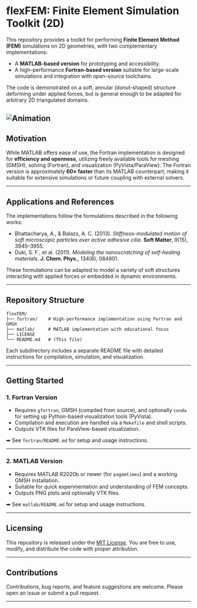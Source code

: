 
# flexFEM: Finite Element Simulation Toolkit (2D)

This repository provides a toolkit for performing **Finite Element Method (FEM)** simulations on 2D geometries, with two complementary implementations:

* A **MATLAB-based version** for prototyping and accessibility.
* A high-performance **Fortran-based version** suitable for large-scale simulations and integration with open-source toolchains.

The code is demonstrated on a soft, annular (donut-shaped) structure deforming under applied forces, but is general enough to be adapted for arbitrary 2D triangulated domains.

![Animation](matlab/tutorials/donut2d/donut_animation.webp)
---

## Motivation

While MATLAB offers ease of use, the Fortran implementation is designed for **efficiency and openness**, utilizing freely available tools for meshing (GMSH), solving (Fortran), and visualization (PyVista/ParaView). The Fortran version is approximately **60× faster** than its MATLAB counterpart, making it suitable for extensive simulations or future coupling with external solvers.

---

## Applications and References

The implementations follow the formulations described in the following works:

* Bhattacharya, A., & Balazs, A. C. (2013). *Stiffness-modulated motion of soft microscopic particles over active adhesive cilia*. **Soft Matter**, 9(15), 3945–3955.
* Duki, S. F., et al. (2011). *Modeling the nanoscratching of self-healing materials*. **J. Chem. Phys.**, 134(8), 084901.

These formulations can be adapted to model a variety of soft structures interacting with applied forces or embedded in dynamic environments.

---

## Repository Structure

```
flexFEM/
├── fortran/    # High-performance implementation using Fortran and GMSH
├── matlab/     # MATLAB implementation with educational focus
├── LICENSE
└── README.md   # (This file)
```

Each subdirectory includes a separate README file with detailed instructions for compilation, simulation, and visualization.

---

## Getting Started

### 1. Fortran Version

* Requires `gfortran`, GMSH (compiled from source), and optionally `conda` for setting up Python-based visualization tools (PyVista).
* Compilation and execution are handled via a `Makefile` and shell scripts.
* Outputs VTK files for ParaView-based visualization.

➡ See `fortran/README.md` for setup and usage instructions.

---

### 2. MATLAB Version

* Requires MATLAB R2020b or newer (for `pagemtimes`) and a working GMSH installation.
* Suitable for quick experimentation and understanding of FEM concepts.
* Outputs PNG plots and optionally VTK files.

➡ See `matlab/README.md` for setup and usage instructions.

---

## Licensing

This repository is released under the [MIT License](./LICENSE). You are free to use, modify, and distribute the code with proper attribution.

---

## Contributions

Contributions, bug reports, and feature suggestions are welcome. Please open an issue or submit a pull request.

---
